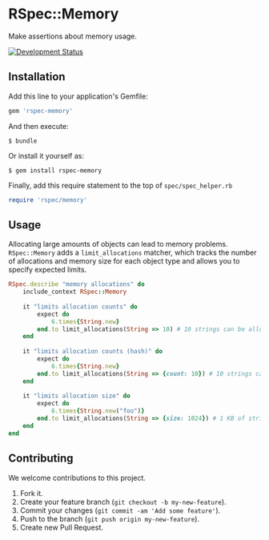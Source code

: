 # RSpec::Memory

Make assertions about memory usage.

[![Development Status](https://github.com/socketry/rspec-memory/workflows/Test/badge.svg)](https://github.com/socketry/rspec-memory/actions?workflow=Test)

## Installation

Add this line to your application's Gemfile:

``` ruby
gem 'rspec-memory'
```

And then execute:

    $ bundle

Or install it yourself as:

    $ gem install rspec-memory

Finally, add this require statement to the top of `spec/spec_helper.rb`

``` ruby
require 'rspec/memory'
```

## Usage

Allocating large amounts of objects can lead to memory problems. `RSpec::Memory` adds a `limit_allocations` matcher, which tracks the number of allocations and memory size for each object type and allows you to specify expected limits.

``` ruby
RSpec.describe "memory allocations" do
	include_context RSpec::Memory
	
	it "limits allocation counts" do
		expect do
			6.times{String.new}
		end.to limit_allocations(String => 10) # 10 strings can be allocated
	end
	
	it "limits allocation counts (hash)" do
		expect do
			6.times{String.new}
		end.to limit_allocations(String => {count: 10}) # 10 strings can be allocated
	end
	
	it "limits allocation size" do
		expect do
			6.times{String.new("foo")}
		end.to limit_allocations(String => {size: 1024}) # 1 KB of strings can be allocated
	end
end
```

## Contributing

We welcome contributions to this project.

1.  Fork it.
2.  Create your feature branch (`git checkout -b my-new-feature`).
3.  Commit your changes (`git commit -am 'Add some feature'`).
4.  Push to the branch (`git push origin my-new-feature`).
5.  Create new Pull Request.
